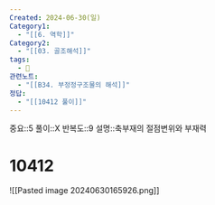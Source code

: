 ```yaml
---
Created: 2024-06-30(일)
Category1:
  - "[[6. 역학]]"
Category2:
  - "[[03. 골조해석]]"
tags:
  - 🧮
관련노트:
  - "[[B34. 부정정구조물의 해석]]"
정답:
  - "[[10412 풀이]]"
---
```

중요::5
풀이::X
반복도::9
설명::축부재의 절점변위와 부재력
#  10412
![[Pasted image 20240630165926.png]]
